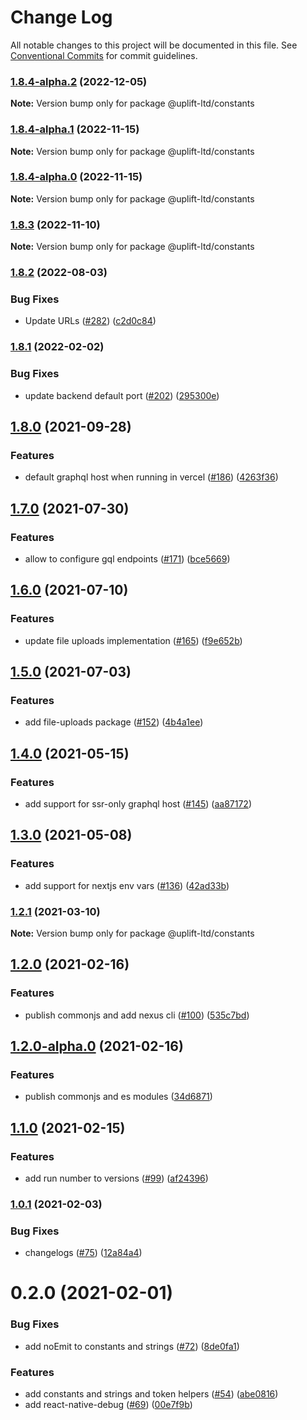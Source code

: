 # Change Log

All notable changes to this project will be documented in this file. See
[Conventional Commits](https://conventionalcommits.org) for commit guidelines.

### [1.8.4-alpha.2](https://github.com/uplift-ltd/nexus/compare/@uplift-ltd/constants@1.8.4-alpha.1...@uplift-ltd/constants@1.8.4-alpha.2) (2022-12-05)

**Note:** Version bump only for package @uplift-ltd/constants

### [1.8.4-alpha.1](https://github.com/uplift-ltd/nexus/compare/@uplift-ltd/constants@1.8.4-alpha.0...@uplift-ltd/constants@1.8.4-alpha.1) (2022-11-15)

**Note:** Version bump only for package @uplift-ltd/constants

### [1.8.4-alpha.0](https://github.com/uplift-ltd/nexus/compare/@uplift-ltd/constants@1.8.3...@uplift-ltd/constants@1.8.4-alpha.0) (2022-11-15)

**Note:** Version bump only for package @uplift-ltd/constants

### [1.8.3](https://github.com/uplift-ltd/nexus/compare/@uplift-ltd/constants@1.8.2...@uplift-ltd/constants@1.8.3) (2022-11-10)

**Note:** Version bump only for package @uplift-ltd/constants

### [1.8.2](https://github.com/uplift-ltd/nexus/compare/@uplift-ltd/constants@1.8.1...@uplift-ltd/constants@1.8.2) (2022-08-03)

### Bug Fixes

- Update URLs ([#282](https://github.com/uplift-ltd/nexus/issues/282))
  ([c2d0c84](https://github.com/uplift-ltd/nexus/commit/c2d0c843c8eb18c4a9ae360ee2d840f5be388fac))

### [1.8.1](https://github.com/uplift-ltd/nexus/compare/@uplift-ltd/constants@1.8.0...@uplift-ltd/constants@1.8.1) (2022-02-02)

### Bug Fixes

- update backend default port ([#202](https://github.com/uplift-ltd/nexus/issues/202))
  ([295300e](https://github.com/uplift-ltd/nexus/commit/295300edcf8be71775ada7352e4f3cb8ba0fe6b9))

## [1.8.0](https://github.com/uplift-ltd/nexus/compare/@uplift-ltd/constants@1.7.0...@uplift-ltd/constants@1.8.0) (2021-09-28)

### Features

- default graphql host when running in vercel
  ([#186](https://github.com/uplift-ltd/nexus/issues/186))
  ([4263f36](https://github.com/uplift-ltd/nexus/commit/4263f36c27810aea1f5e0fd291f632f9a66ee649))

## [1.7.0](https://github.com/uplift-ltd/nexus/compare/@uplift-ltd/constants@1.6.0...@uplift-ltd/constants@1.7.0) (2021-07-30)

### Features

- allow to configure gql endpoints ([#171](https://github.com/uplift-ltd/nexus/issues/171))
  ([bce5669](https://github.com/uplift-ltd/nexus/commit/bce56696d5160727d27732b93d39923149ee45b9))

## [1.6.0](https://github.com/uplift-ltd/nexus/compare/@uplift-ltd/constants@1.5.0...@uplift-ltd/constants@1.6.0) (2021-07-10)

### Features

- update file uploads implementation ([#165](https://github.com/uplift-ltd/nexus/issues/165))
  ([f9e652b](https://github.com/uplift-ltd/nexus/commit/f9e652b1c5486169b7c986d9df5742131909a423))

## [1.5.0](https://github.com/uplift-ltd/nexus/compare/@uplift-ltd/constants@1.4.0...@uplift-ltd/constants@1.5.0) (2021-07-03)

### Features

- add file-uploads package ([#152](https://github.com/uplift-ltd/nexus/issues/152))
  ([4b4a1ee](https://github.com/uplift-ltd/nexus/commit/4b4a1eeb9aacc4fa7541ee790b4eb499daac10f7))

## [1.4.0](https://github.com/uplift-ltd/nexus/compare/@uplift-ltd/constants@1.3.0...@uplift-ltd/constants@1.4.0) (2021-05-15)

### Features

- add support for ssr-only graphql host ([#145](https://github.com/uplift-ltd/nexus/issues/145))
  ([aa87172](https://github.com/uplift-ltd/nexus/commit/aa871729305ed4078801ab8b8e28384b466a559a))

## [1.3.0](https://github.com/uplift-ltd/nexus/compare/@uplift-ltd/constants@1.2.1...@uplift-ltd/constants@1.3.0) (2021-05-08)

### Features

- add support for nextjs env vars ([#136](https://github.com/uplift-ltd/nexus/issues/136))
  ([42ad33b](https://github.com/uplift-ltd/nexus/commit/42ad33bd9122c8baeea1276da75b0e1cb75f014d))

### [1.2.1](https://github.com/uplift-ltd/nexus/compare/@uplift-ltd/constants@1.2.0...@uplift-ltd/constants@1.2.1) (2021-03-10)

**Note:** Version bump only for package @uplift-ltd/constants

## [1.2.0](https://github.com/uplift-ltd/nexus/compare/@uplift-ltd/constants@1.1.0...@uplift-ltd/constants@1.2.0) (2021-02-16)

### Features

- publish commonjs and add nexus cli ([#100](https://github.com/uplift-ltd/nexus/issues/100))
  ([535c7bd](https://github.com/uplift-ltd/nexus/commit/535c7bd0ad8224b9dde814f18f9d5082366061e1))

## [1.2.0-alpha.0](https://github.com/uplift-ltd/nexus/compare/@uplift-ltd/constants@1.1.0...@uplift-ltd/constants@1.2.0-alpha.0) (2021-02-16)

### Features

- publish commonjs and es modules
  ([34d6871](https://github.com/uplift-ltd/nexus/commit/34d6871f720efebf2d48773ae1e17c8dc6fd652d))

## [1.1.0](https://github.com/uplift-ltd/nexus/compare/@uplift-ltd/constants@1.0.1...@uplift-ltd/constants@1.1.0) (2021-02-15)

### Features

- add run number to versions ([#99](https://github.com/uplift-ltd/nexus/issues/99))
  ([af24396](https://github.com/uplift-ltd/nexus/commit/af24396bc3755f1d7e1fbcc9c94dd758396e48b8))

### [1.0.1](https://github.com/uplift-ltd/nexus/compare/@uplift-ltd/constants@0.2.0...@uplift-ltd/constants@1.0.1) (2021-02-03)

### Bug Fixes

- changelogs ([#75](https://github.com/uplift-ltd/nexus/issues/75))
  ([12a84a4](https://github.com/uplift-ltd/nexus/commit/12a84a443f74257efe930d0dcf96b61635643dcd))

# 0.2.0 (2021-02-01)

### Bug Fixes

- add noEmit to constants and strings ([#72](https://github.com/uplift-ltd/nexus/issues/72))
  ([8de0fa1](https://github.com/uplift-ltd/nexus/commit/8de0fa1e474f9e6bec10ae84bf6f8b329758846c))

### Features

- add constants and strings and token helpers ([#54](https://github.com/uplift-ltd/nexus/issues/54))
  ([abe0816](https://github.com/uplift-ltd/nexus/commit/abe08162dec2552c083680fde4ce80bf9d4b6675))
- add react-native-debug ([#69](https://github.com/uplift-ltd/nexus/issues/69))
  ([00e7f9b](https://github.com/uplift-ltd/nexus/commit/00e7f9bcbb978be76b79c90be1df4100801f7b7b))
